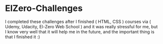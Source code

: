 # ElZero-Challenges
I completed these challenges after I finished ( HTML, CSS ) courses via ( Udemy, Udacity, El-Zero Web School ) and it was really stressful for me, but I know very well that it will help me in the future, and the important thing is that I finished it :)
